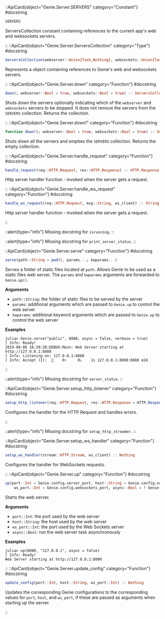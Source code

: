 

::ApiCard{object="Genie.Server.SERVERS" category="Constant"}
#docstring


```julia
SERVERS
```

ServersCollection constant containing references to the current app's web and websockets servers.

::
::ApiCard{object="Genie.Server.ServersCollection" category="Type"}
#docstring


```julia
ServersCollection(webserver::Union{Task,Nothing}, websockets::Union{Task,Nothing})
```

Represents a object containing references to Genie's web and websockets servers.

::
::ApiCard{object="Genie.Server.down" category="Function"}
#docstring


```julia
down(; webserver::Bool = true, websockets::Bool = true) :: ServersCollection
```

Shuts down the servers optionally indicating which of the `webserver` and `websockets` servers to be stopped. It does not remove the servers from the `SERVERS` collection. Returns the collection.

::
::ApiCard{object="Genie.Server.down!" category="Function"}
#docstring


```julia
function down!(; webserver::Bool = true, websockets::Bool = true) :: Vector{ServersCollection}
```

Shuts down all the servers and empties the `SERVERS` collection. Returns the empty collection.

::
::ApiCard{object="Genie.Server.handle_request" category="Function"}
#docstring


```julia
handle_request(req::HTTP.Request, res::HTTP.Response) :: HTTP.Response
```

Http server handler function - invoked when the server gets a request.

::
::ApiCard{object="Genie.Server.handle_ws_request" category="Function"}
#docstring


```julia
handle_ws_request(req::HTTP.Request, msg::String, ws_client) :: String
```

Http server handler function - invoked when the server gets a request.

::

::alert{type="info"}Missing docstring for `isrunning`. ::



::alert{type="info"}Missing docstring for `print_server_status`. ::


::ApiCard{object="Genie.Server.serve" category="Function"}
#docstring


```julia
serve(path::String = pwd(), params...; kwparams...)
```

Serves a folder of static files located at `path`. Allows Genie to be used as a static files web server. The `params` and `kwparams` arguments are forwarded to `Genie.up()`.

**Arguments**

  * `path::String`: the folder of static files to be served by the server
  * `params`: additional arguments which are passed to `Genie.up` to control the web server
  * `kwparams`: additional keyword arguments which are passed to `Genie.up` to control the web server

**Examples**

```julia-repl
julia> Genie.serve("public", 8888, async = false, verbose = true)
[ Info: Ready!
2019-08-06 16:39:20:DEBUG:Main: Web Server starting at http://127.0.0.1:8888
[ Info: Listening on: 127.0.0.1:8888
[ Info: Accept (1):  🔗    0↑     0↓    1s 127.0.0.1:8888:8888 ≣16
```

::

::alert{type="info"}Missing docstring for `server_status`. ::


::ApiCard{object="Genie.Server.setup_http_listener" category="Function"}
#docstring


```julia
setup_http_listener(req::HTTP.Request, res::HTTP.Response = HTTP.Response()) :: HTTP.Response
```

Configures the handler for the HTTP Request and handles errors.

::

::alert{type="info"}Missing docstring for `setup_http_streamer`. ::


::ApiCard{object="Genie.Server.setup_ws_handler" category="Function"}
#docstring


```julia
setup_ws_handler(stream::HTTP.Stream, ws_client) :: Nothing
```

Configures the handler for WebSockets requests.

::
::ApiCard{object="Genie.Server.up" category="Function"}
#docstring


```julia
up(port::Int = Genie.config.server_port, host::String = Genie.config.server_host;
    ws_port::Int = Genie.config.websockets_port, async::Bool = ! Genie.config.run_as_server) :: ServersCollection
```

Starts the web server.

**Arguments**

  * `port::Int`: the port used by the web server
  * `host::String`: the host used by the web server
  * `ws_port::Int`: the port used by the Web Sockets server
  * `async::Bool`: run the web server task asynchronously

**Examples**

```julia-repl
julia> up(8000, "127.0.0.1", async = false)
[ Info: Ready!
Web Server starting at http://127.0.0.1:8000
```

::
::ApiCard{object="Genie.Server.update_config" category="Function"}
#docstring


```julia
update_config(port::Int, host::String, ws_port::Int) :: Nothing
```

Updates the corresponding Genie configurations to the corresponding values for   `port`, `host`, and `ws_port`, if these are passed as arguments when starting up the server.

::
